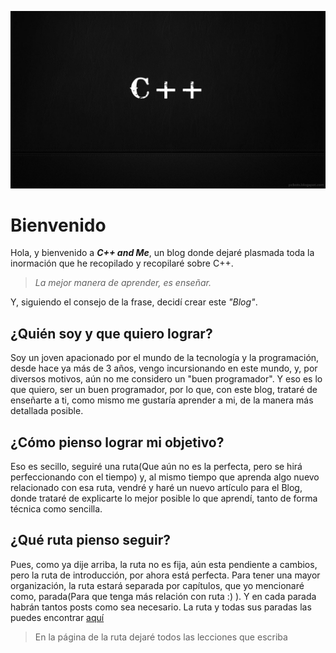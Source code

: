 ![Hermosa imagen con las letras C++](/headimg.jpg)
# Bienvenido
Hola, y bienvenido a ***C++ and Me***, un blog donde dejaré plasmada toda la inormación que he recopilado y recopilaré sobre C++.

> *La mejor manera de aprender, es enseñar.*  

Y, siguiendo el consejo de la frase, decidí crear este *"Blog"*.  

## ¿Quién soy y que quiero lograr?
Soy un joven apacionado por el mundo de la tecnología y la programación, desde hace ya más de 3 años, vengo incursionando en este mundo, y, por diversos motivos, aún no me considero un "buen programador". Y eso es lo que quiero, ser un buen programador, por lo que, con este blog, trataré de enseñarte a ti, como mismo me gustaría aprender a mi, de la manera más detallada posible.  

  
## ¿Cómo pienso lograr mi objetivo?
Eso es secillo, seguiré una ruta(Que aún no es la perfecta, pero se hirá perfeccionando con el tiempo) y, al mismo tiempo que aprenda algo nuevo relacionado con esa ruta, vendré y haré un nuevo artículo para el Blog, donde trataré de explicarte lo mejor posible lo que aprendí, tanto de forma técnica como sencilla.

## ¿Qué ruta pienso seguir?
Pues, como ya dije arriba, la ruta no es fija, aún esta pendiente a cambios, pero la ruta de introducción, por ahora está perfecta. Para tener una mayor organización, la ruta estará separada por capítulos, que yo mencionaré como, parada(Para que tenga más relación con ruta :) ). Y en cada parada habrán tantos posts como sea necesario. La ruta y todas sus paradas las puedes encontrar [aquí](/ruta.html) 

> En la página de la ruta dejaré todos las lecciones que escriba